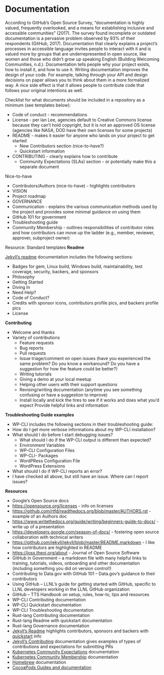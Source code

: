 # Documentation
According to GitHub’s Open Source Survey, “documentation is highly valued, frequently overlooked, and a means for establishing inclusive and accessible communities” (2017). The survey found incomplete or outdated documentation is a pervasive problem observed by 93% of their respondents (GitHub, 2017). 
Documentation that clearly explains a project’s processes in accessible language invites people to interact with it and is valued more by groups that are underrepresented in open source, like women and those who didn’t grow up speaking English (Building Welcoming Communities, n.d.).
Documentation tells people why your project exists, how to install it, and how to use it. 
Writing documentation improves the design of your code. For example, talking through your API and design decisions on paper allows you to think about them in a more formalized way. A nice side effect is that it allows people to contribute code that follows your original intentions as well. 

Checklist for what documents should be included in a repository as a minimum (see templates below):
* Code of conduct - recommendations
* License - per Ian Lee, agencies default to Creative Commons license because they can’t hold copyright, but it is not an approved OS license (agencies like NASA, DOD have their own licenses for some projects)
* README - makes it easier for anyone who lands on your project to get started
   * New Contributors section (nice-to-have?)
   * Quickstart information
* CONTRIBUTING - clearly explains how to contribute
   * Community Expectations (SLAs) section - or potentially make this a separate document

Nice-to-have
* Contributors/Authors (nice-to-have) - highlights contributors
* VISION
* Project roadmap
* GOVERNANCE
* Communication - explains the various communication methods used by the project and provides some minimal guidance on using them
* GitHub 101 for government
* Troubleshooting guide
* Community Membership - outlines responsibilities of contributor roles and how contributors can move up the ladder (e.g., member, reviewer, approver, subproject owner)

Resource: Standard templates
**Readme**

[Jekyll’s readme](https://github.com/jekyll/jekyll) documentation includes the following sections:
* Badges for gem, Linux build, Windows build, maintainability, test coverage, security, backers, and sponsors
* Philosophy
* Getting Started
* Diving In
* Need Help?
* Code of Conduct?
* Credits with sponsor icons, contributors profile pics, and backers profile pics
* License

**Contributing**
* Welcome and thanks
* Variety of contributions
   * Feature requests
   * Bug reports
   * Pull requests
   * Issue triage/comment on open issues (have you experienced the same problem? Do you know a workaround? Do you have a suggestion for how the feature could be better?)
   * Writing tutorials
   * Giving a demo at your local meetup
   * Helping other users with their support questions
   * Revising/writing documentation (anytime you see something confusing or have a suggestion to improve)
   * Install locally and kick the tires to see if it works and does what you’d expect
Provide helpful links and information

**Troubleshooting Guide examples**
* WP-CLI includes the following sections in their troubleshooting guide:
* How do I get more verbose informations about my WP-CLI installation?
* What should I do before I start debugging issues?
   * What should I do if the WP-CLI output is different than expected?
   * Environment Variables
   * WP-CLI Configuration Files
   * WP-CLI- Packages
   * WordPRess Configuration File
   * WordPress Extensions
* What should I do if WP-CLI reports an error?
* I have checked all above, but still have an issue. Where can I report issues?

**Resources**
* Google’s Open Source docs
* https://opensource.org/licenses - info on licenses 
* https://github.com/rtfd/readthedocs.org/blob/master/AUTHORS.rst - example of an Authors doc
* https://www.writethedocs.org/guide/writing/beginners-guide-to-docs/ - write up of a presentation
* https://developers.google.com/season-of-docs/ - fostering open source collaboration with technical writers
* https://github.com/jekyll/jekyll/blob/master/README.markdown - I like how contributors are highlighted in README
* https://joss.theoj.org/about - Journal of Open Source Software
* GitHub in Government – a markdown file with many helpful links to training, tutorials, videos, onboarding and other documentation (including something you did on version control!)
* Contributing to Data.gov with GitHub 101 – Data.gov’s guidance to their contributors
* Using GitHub – LLNL’s guide for getting started with GitHub, specific to LLNL developers working in the LLNL GitHub organization
* GitHub – TTS Handbook on setup, rules, how-to, tips and resources
* WP-CLI Contributing documentation
* WP-CLI Quickstart documentation
* WP-CLI Troubleshooting documentation
* Rust-lang Contributing documentation
* Rust-lang Readme with quickstart documentation
* Rust-lang Governance documentation
* [Jekyll’s Readme](https://github.com/jekyll/jekyll) highlights contributors, sponsors and backers with [quickstart](https://jekyllrb.com/docs/) info
* [Jekyll’s Contributing](https://jekyllrb.com/docs/contributing/) documentation gives examples of types of contributions and expectations for submitting PRs
* [Kubernetes Community Expectations](https://github.com/kubernetes/community/blob/master/contributors/guide/community-expectations.md) documentation
* [Kubernetes Community Membership](https://github.com/kubernetes/community/blob/master/community-membership.md) documentation 
* [Homebrew](https://docs.brew.sh/) documentation
* [CocoaPods Guides and documentation](https://guides.cocoapods.org/)
